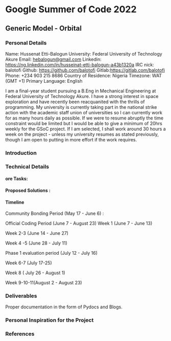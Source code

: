 # Google Summer of Code 2022

## Generic Model - Orbital

### Personal Details

Name: Hussenat Etti-Balogun
University: Federal University of Technology Akure
Email: hebalogun@gmail.com
Linkedin: https://ng.linkedin.com/in/husseinat-etti-balogun-a43b1320a
IRC nick: balotofi
Github: https://github.com/balotofi
Gitlab:https://gitlab.com/balotofi
Phone: +234 903 215 8686
Country of Residence: Nigeria
Timezone: WAT (GMT +1)
Primary Language: English

I am a final-year student pursuing a B.Eng in Mechanical Engineering at Federal University of Technology Akure. I have a strong interest in space exploration and have recently been reacquanited with the thrills of programming. My university is currently taking part in the national strike action with the academic staff union of universities so I can currently work for as many hours daily as possible. If we were to resume abruptly the time constraint would be limited but I would be able to give a minimum of 20hrs weekly for the GSoC project. If I am selected, I shall work around 30 hours a week on the project - unless my university resumes as stated previously, though I am open to putting in more effort if the work requires.

### Introduction


### Technical Details
#### ore Tasks:


#### Proposed Solutions :



#### Timeline
Community Bonding Period (May 17 - June 6) :


Official Coding Period (June 7 - August 23)
Week 1 (June 7 - June 13)



Week 2-3 (June 14 - June 27)



Week 4 -5 (June 28 - July 11)



Phase 1 evaluation period (July 12 - July 16)


Week 6-7 (July 17-25)



Week 8 ( July 26 - August 1)


Week 9-10-11(August 2 - August 23)



### Deliverables


Proper documentation in the form of Pydocs and Blogs.

### Personal Inspiration for the Project


### References
